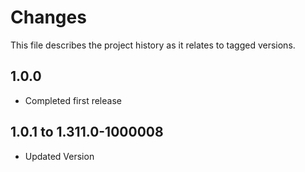 # Changes
This file describes the project history as it relates to tagged versions.

## 1.0.0
- Completed first release

## 1.0.1 to 1.311.0-1000008
- Updated Version
